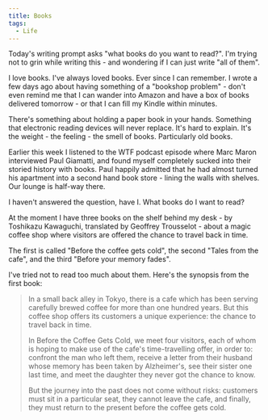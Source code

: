 ```yaml
---
title: Books
tags:
  - Life
---
```


Today's writing prompt asks "what books do you want to read?". I'm trying not to grin while writing this - and wondering if I can just write "all of them".


I love books. I've always loved books. Ever since I can remember. I wrote a few days ago about having something of a "bookshop problem" - don't even remind me that I can wander into Amazon and have a box of books delivered tomorrow - or that I can fill my Kindle within minutes.


There's something about holding a paper book in your hands. Something that electronic reading devices will never replace. It's hard to explain. It's the weight - the feeling - the smell of books. Particularly old books.


Earlier this week I listened to the WTF podcast episode where Marc Maron interviewed Paul Giamatti, and found myself completely sucked into their storied history with books. Paul happily admitted that he had almost turned his apartment into a second hand book store - lining the walls with shelves. Our lounge is half-way there.


I haven't answered the question, have I. What books do I want to read?


At the moment I have three books on the shelf behind my desk - by Toshikazu Kawaguchi, translated by Geoffrey Trousselot - about a magic coffee shop where visitors are offered the chance to travel back in time.


The first is called "Before the coffee gets cold", the second "Tales from the cafe", and the third "Before your memory fades".


I've tried not to read too much about them. Here's the synopsis from the first book:




> 
> In a small back alley in Tokyo, there is a cafe which has been serving carefully brewed coffee for more than one hundred years. But this coffee shop offers its customers a unique experience: the chance to travel back in time.
> 
> 
> In Before the Coffee Gets Cold, we meet four visitors, each of whom is hoping to make use of the cafe's time-travelling offer, in order to: confront the man who left them, receive a letter from their husband whose memory has been taken by Alzheimer's, see their sister one last time, and meet the daughter they never got the chance to know.
> 
> 
> But the journey into the past does not come without risks: customers must sit in a particular seat, they cannot leave the cafe, and finally, they must return to the present before the coffee gets cold.
> 
> 
> 


